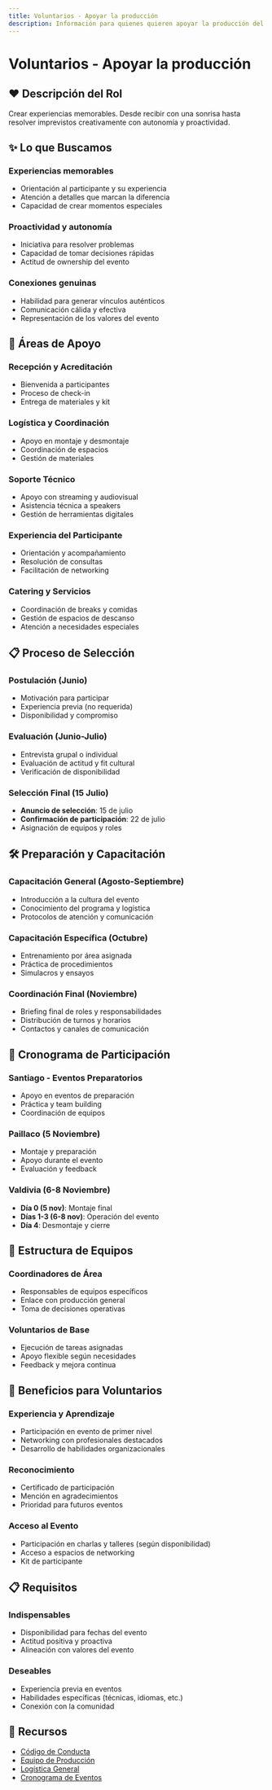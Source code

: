 ```yaml
---
title: Voluntarios - Apoyar la producción
description: Información para quienes quieren apoyar la producción del evento
---
```


# Voluntarios - Apoyar la producción

## ❤️ Descripción del Rol

Crear experiencias memorables. Desde recibir con una sonrisa hasta resolver imprevistos creativamente con autonomía y proactividad.

## ✨ Lo que Buscamos

### **Experiencias memorables**
- Orientación al participante y su experiencia
- Atención a detalles que marcan la diferencia
- Capacidad de crear momentos especiales

### **Proactividad y autonomía**
- Iniciativa para resolver problemas
- Capacidad de tomar decisiones rápidas
- Actitud de ownership del evento

### **Conexiones genuinas**
- Habilidad para generar vínculos auténticos
- Comunicación cálida y efectiva
- Representación de los valores del evento

## 🎯 Áreas de Apoyo

### **Recepción y Acreditación**
- Bienvenida a participantes
- Proceso de check-in
- Entrega de materiales y kit

### **Logística y Coordinación**
- Apoyo en montaje y desmontaje
- Coordinación de espacios
- Gestión de materiales

### **Soporte Técnico**
- Apoyo con streaming y audiovisual
- Asistencia técnica a speakers
- Gestión de herramientas digitales

### **Experiencia del Participante**
- Orientación y acompañamiento
- Resolución de consultas
- Facilitación de networking

### **Catering y Servicios**
- Coordinación de breaks y comidas
- Gestión de espacios de descanso
- Atención a necesidades especiales

## 📋 Proceso de Selección

### **Postulación (Junio)**
- Motivación para participar
- Experiencia previa (no requerida)
- Disponibilidad y compromiso

### **Evaluación (Junio-Julio)**
- Entrevista grupal o individual
- Evaluación de actitud y fit cultural
- Verificación de disponibilidad

### **Selección Final (15 Julio)**
- **Anuncio de selección**: 15 de julio
- **Confirmación de participación**: 22 de julio
- Asignación de equipos y roles

## 🛠️ Preparación y Capacitación

### **Capacitación General (Agosto-Septiembre)**
- Introducción a la cultura del evento
- Conocimiento del programa y logística
- Protocolos de atención y comunicación

### **Capacitación Específica (Octubre)**
- Entrenamiento por área asignada
- Práctica de procedimientos
- Simulacros y ensayos

### **Coordinación Final (Noviembre)**
- Briefing final de roles y responsabilidades
- Distribución de turnos y horarios
- Contactos y canales de comunicación

## 📅 Cronograma de Participación

### **Santiago - Eventos Preparatorios**
- Apoyo en eventos de preparación
- Práctica y team building
- Coordinación de equipos

### **Paillaco (5 Noviembre)**
- Montaje y preparación
- Apoyo durante el evento
- Evaluación y feedback

### **Valdivia (6-8 Noviembre)**
- **Día 0 (5 nov)**: Montaje final
- **Días 1-3 (6-8 nov)**: Operación del evento
- **Día 4**: Desmontaje y cierre

## 👥 Estructura de Equipos

### **Coordinadores de Área**
- Responsables de equipos específicos
- Enlace con producción general
- Toma de decisiones operativas

### **Voluntarios de Base**
- Ejecución de tareas asignadas
- Apoyo flexible según necesidades
- Feedback y mejora continua

## 🎁 Beneficios para Voluntarios

### **Experiencia y Aprendizaje**
- Participación en evento de primer nivel
- Networking con profesionales destacados
- Desarrollo de habilidades organizacionales

### **Reconocimiento**
- Certificado de participación
- Mención en agradecimientos
- Prioridad para futuros eventos

### **Acceso al Evento**
- Participación en charlas y talleres (según disponibilidad)
- Acceso a espacios de networking
- Kit de participante

## 📋 Requisitos

### **Indispensables**
- Disponibilidad para fechas del evento
- Actitud positiva y proactiva
- Alineación con valores del evento

### **Deseables**
- Experiencia previa en eventos
- Habilidades específicas (técnicas, idiomas, etc.)
- Conexión con la comunidad

## 🔗 Recursos

- [Código de Conducta](/08-recursos/guias/code-of-conduct/)
- [Equipo de Producción](/03-produccion/equipo/)
- [Logística General](/03-produccion/logistica/)
- [Cronograma de Eventos](/07-eventos/)